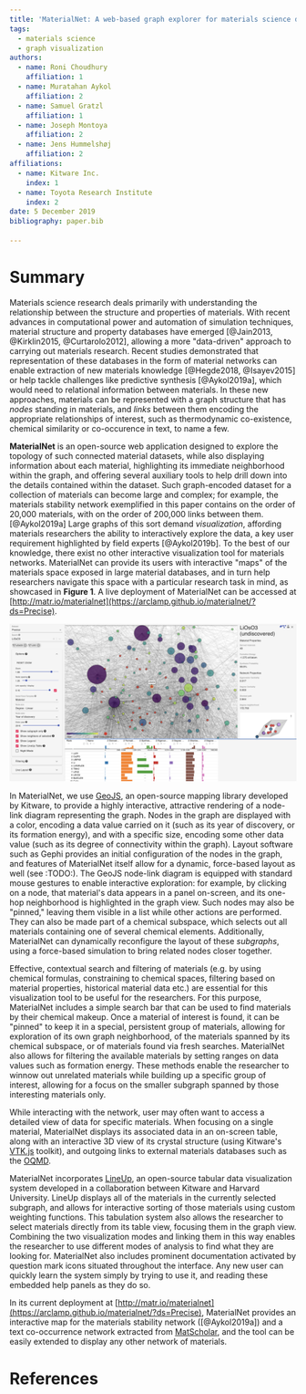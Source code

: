 ```yaml
---
title: 'MaterialNet: A web-based graph explorer for materials science data'
tags:
  - materials science
  - graph visualization
authors:
  - name: Roni Choudhury
    affiliation: 1
  - name: Muratahan Aykol
    affiliation: 2
  - name: Samuel Gratzl
    affiliation: 1
  - name: Joseph Montoya
    affiliation: 2
  - name: Jens Hummelshøj
    affiliation: 2
affiliations:
  - name: Kitware Inc.
    index: 1
  - name: Toyota Research Institute
    index: 2
date: 5 December 2019
bibliography: paper.bib

---
```


# Summary

Materials science research deals primarily with understanding the relationship
between the structure and properties of materials. With recent advances in
computational power and automation of simulation techniques, material structure and property
databases have emerged [@Jain2013, @Kirklin2015, @Curtarolo2012], allowing a more "data-driven" approach to
carrying out materials research. Recent studies demonstrated that representation of these databases
in the form of material networks can enable extraction of new materials knowledge
[@Hegde2018, @Isayev2015] or help tackle challenges like predictive synthesis [@Aykol2019a],
which would need to relational information between materials. In these new approaches,
materials can be represented  with a graph structure that has
*nodes* standing in materials, and *links* between them
encoding the appropriate relationships of interest, such as thermodynamic co-existence, chemical similarity or
co-occurence in text, to name a few.

**MaterialNet** is an open-source web application designed to explore the topology
of such connected material datasets, while also displaying information about each
material, highlighting its immediate neighborhood within the graph, and offering
several auxiliary tools to help drill down into the details contained within the
dataset. Such graph-encoded dataset for a collection of materials can become large and
complex; for example, the materials stability network exemplified in this paper contains
on the order of 20,000 materials, with on the order of 200,000 links between them.[@Aykol2019a]
Large graphs of this sort demand *visualization*, affording materials researchers the ability to interactively
explore the data, a key user requirement highlighted by field experts [@Aykol2019b].
To the best of our knowledge, there exist no other interactive visualization tool for materials networks.
MaterialNet can provide its users with interactive "maps" of the materials space exposed
in large material databases, and in turn help researchers navigate this space with
a particular research task in mind, as showcased in **Figure 1**. A live deployment of MaterialNet can be accessed
at [http://matr.io/materialnet](https://arclamp.github.io/materialnet/?ds=Precise).

![**MaterialNet displaying the local network environment of a target material** Main material selected, namely LiOsO<sub>3</sub> is a hypothetical one (i.e. a computational discovery) and is hence labeled undiscovered. A well-known material, namely Li<sub>2</sub>O, that exists in the vicinity of this target material is also added to the displayed subgraph. Node sizes represent the node degree (i.e. the number of tie-lines) for each material.](fig1.png)

In MaterialNet, we use [GeoJS](https://opengeoscience.github.io/geojs/), an
open-source mapping library developed by Kitware, to provide a highly
interactive, attractive rendering of a node-link diagram representing the
graph. Nodes in the graph are displayed with a color, encoding a data value
carried on it (such as its year of discovery, or its formation energy), and
with a specific size, encoding some other data value (such as its degree of
connectivity within the graph). Layout software such as Gephi provides an
initial configuration of the nodes in the graph, and features of MaterialNet
itself allow for a dynamic, force-based layout as well (see :TODO:). The GeoJS node-link diagram
is equipped with standard mouse gestures to enable interactive exploration: for example, by
clicking on a node, that material's data appears in a panel on-screen, and
its one-hop neighborhood is highlighted in the graph view. Such nodes may
also be "pinned," leaving them visible in a list while other actions are
performed. They can also be made part of a chemical subspace, which selects
out all materials containing one of several chemical elements. Additionally,
MaterialNet can dynamically reconfigure the layout of these _subgraphs_,
using a force-based simulation to bring related nodes closer together.

Effective, contextual search and filtering of materials (e.g. by using chemical formulas,
constraining to chemical spaces, filtering based on material properties, historical material data etc.)
are essential for this visualization tool to be useful for the researchers.
For this purpose, MaterialNet includes a simple search
bar that can be used to find materials by their chemical makeup. Once a
material of interest is found, it can be "pinned" to keep it in a special,
persistent group of materials, allowing for exploration of its own graph
neighborhood, of the materials spanned by its chemical subspace, or of
materials found via fresh searches. MaterialNet also allows for filtering the
available materials by setting ranges on data values such as formation
energy. These methods enable the researcher to winnow out unrelated materials
while building up a specific group of interest, allowing for a focus on the
smaller subgraph spanned by those interesting materials only.

While interacting with the network, user may often  want to access a detailed view of
data for specific materials. When focusing on a single material,
MaterialNet displays its associated data in an on-screen table, along with an
interactive 3D view of its crystal structure (using Kitware's [VTK.js](https://github.com/Kitware/vtk-js)
toolkit), and outgoing links to external materials databases such as the
[OQMD](http://oqmd.org).

MaterialNet incorporates [LineUp](https://github.com/lineupjs), an open-source
tabular data visualization system developed in a collaboration between
Kitware and Harvard University. LineUp displays all of the materials in the
currently selected subgraph, and allows for interactive sorting of those
materials using custom weighting functions. This tabulation system also allows the researcher
to select materials directly from its table view, focusing them in the graph
view. Combining the two visualization modes and linking them in this way
enables the researcher to use different modes of analysis to find what they
are looking for. MaterialNet also includes prominent documentation
activated by question mark icons situated throughout the interface. Any new
user can quickly learn the system simply by trying to use it, and reading
these embedded help panels as they do so.

In its current deployment at [http://matr.io/materialnet](https://arclamp.github.io/materialnet/?ds=Precise),
MaterialNet provides an interactive map for the  materials stability network ([@Aykol2019a]) and a text co-occurrence 
network extracted from [MatScholar](http://www.matscholar.com), 
and the tool can be easily extended to display any other network of materials.

# References
